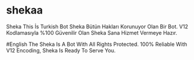 # shekaa
Sheka This İs Turkish Bot
Sheka Bütün Hakları Korunuyor Olan Bir Bot.
V12 Kodlamasıyla %100 Güvenilir Olan Sheka Sana Hizmet Vermeye Hazır.

#English
The Sheka Is A Bot With All Rights Protected.
100% Reliable With V12 Encoding, Sheka Is Ready To Serve You.
